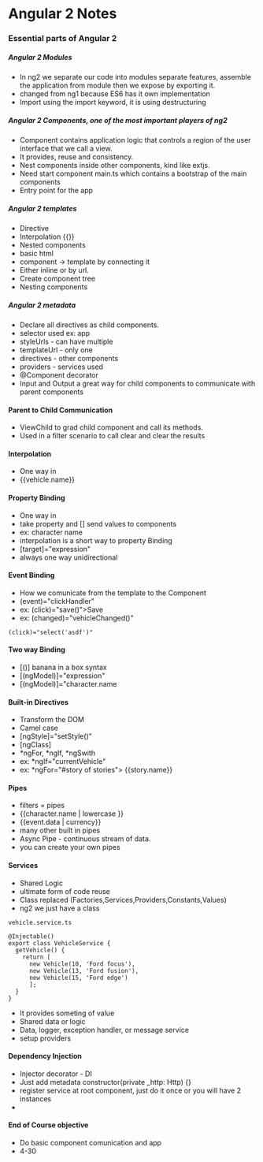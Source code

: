 # Angular 2 Notes

### Essential parts of Angular 2

##### Angular 2 Modules

- In ng2 we separate our code into modules separate features, assemble the application from module then we expose by exporting it.
- changed from ng1 because ES6 has it own implementation
- Import using the import keyword, it is using destructuring

##### Angular 2 Components, one of the most important players of ng2
- Component contains application logic that controls a region of the user interface that we call a view.
- It provides, reuse and consistency.
- Nest components inside other components, kind like extjs.
- Need start component main.ts  which contains a bootstrap of the main components
- Entry point for the app

##### Angular 2 templates

- Directive
- Interpolation {{}}
- Nested components <vehicle> </vehicle>
- basic html
- component -> template by connecting it
- Either inline or by url.
- Create component tree
- Nesting components

##### Angular 2 metadata
- Declare all directives as child components.
- selector used ex: app   <app></app>
- styleUrls - can have multiple
- templateUrl - only one
- directives - other components
- providers - services used
- @Component decorator
- Input and Output a great way for child components to communicate with parent components

#### Parent to Child Communication
- ViewChild to grad child component and call its methods.
- Used in a filter scenario to call clear and clear the results

#### Interpolation
- One way in
- {{vehicle.name}}

#### Property Binding
- One way in
- take property and [] send values to components
- ex: character name
- interpolation is a short way to property Binding
- [target]="expression"
- always one way unidirectional

#### Event Binding
- How we comunicate from the template to the Component
- (event)="clickHandler"
- ex: (click)="save()">Save</button>
- ex: (changed)="vehicleChanged()"
```
(click)="select('asdf')"
```

#### Two way Binding
- [()] banana in a box syntax
- [(ngModel)]="expression"
- [(ngModel)]="character.name

#### Built-in Directives
- Transform the DOM
- Camel case
- [ngStyle]="setStyle()"
- [ngClass]
- *ngFor, *ngIf, *ngSwith
- ex: *ngIf="currentVehicle"
- ex: *ngFor="#story of stories"> {{story.name}}

#### Pipes
- filters = pipes
- {{character.name | lowercase }}
- {{event.data | currency}}
- many other built in pipes
- Async Pipe - continuous stream of data.
- you can create your own pipes


#### Services
- Shared Logic
- ultimate form of code reuse
- Class replaced (Factories,Services,Providers,Constants,Values)
- ng2 we just have a class

```
vehicle.service.ts

@Injectable()
export class VehicleService {
  getVehicle() {
    return [
      new Vehicle(10, 'Ford focus'),
      new Vehicle(13, 'Ford fusion'),
      new Vehicle(15, 'Ford edge')
      ];
  }
}
```
- It provides someting of value
- Shared data or logic
- Data, logger, exception handler, or message service
- setup providers

#### Dependency Injection
- Injector decorator - DI
- Just add metadata constructor(private _http: Http) {}
- register service at root component, just do it once or you will have 2 instances
-



####

#### End of Course objective
- Do basic component comunication and app
- 4-30